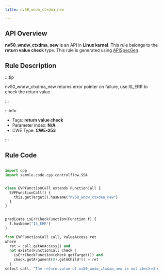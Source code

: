 ```yaml
---
title: nv50_wndw_ctxdma_new

---
```



## API Overview
**nv50_wndw_ctxdma_new** is an API in **Linux kernel**. This rule belongs to the **return value check** type. This rule is generated using [APISpecGen](../../tools/APISpecGen).
## Rule Description

:::tip

nv50_wndw_ctxdma_new returns error pointer on failure, use IS_ERR to check the return value

:::

:::info

- Tags: **return value check**
- Parameter Index: **N/A**
- CWE Type: **CWE-253**

:::

## Rule Code
```python

import cpp
import semmle.code.cpp.controlflow.SSA


class EVPFunctionCall extends FunctionCall {
  EVPFunctionCall() {
    this.getTarget().hasName("nv50_wndw_ctxdma_new")
  }
}


predicate isErrCheckFunction(Function f) {
  f.hasName("IS_ERR") 
}

from EVPFunctionCall call, ValueAccess ret
where
  ret = call.getAnAccess() and
  not exists(FunctionCall check |
    isErrCheckFunction(check.getTarget()) and
    check.getArgument(0).getAChild*() = ret
  )
select call, "The return value of nv50_wndw_ctxdma_new is not checked with IS_ERR."
    
```